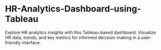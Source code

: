 # HR-Analytics-Dashboard-using-Tableau
Explore HR analytics insights with this Tableau-based dashboard. Visualize HR data, trends, and key metrics for informed decision-making in a user-friendly interface.
